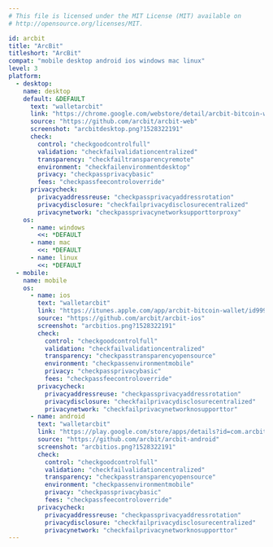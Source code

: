 ```yaml
---
# This file is licensed under the MIT License (MIT) available on
# http://opensource.org/licenses/MIT.

id: arcbit
title: "ArcBit"
titleshort: "ArcBit"
compat: "mobile desktop android ios windows mac linux"
level: 3
platform:
  - desktop:
    name: desktop
    default: &DEFAULT
      text: "walletarcbit"
      link: "https://chrome.google.com/webstore/detail/arcbit-bitcoin-wallet/dkceiphcnbfahjbomhpdgjmphnpgogfk"
      source: "https://github.com/arcbit/arcbit-web"
      screenshot: "arcbitdesktop.png?1528322191"
      check:
        control: "checkgoodcontrolfull"
        validation: "checkfailvalidationcentralized"
        transparency: "checkfailtransparencyremote"
        environment: "checkfailenvironmentdesktop"
        privacy: "checkpassprivacybasic"
        fees: "checkpassfeecontroloverride"
      privacycheck:
        privacyaddressreuse: "checkpassprivacyaddressrotation"
        privacydisclosure: "checkfailprivacydisclosurecentralized"
        privacynetwork: "checkpassprivacynetworksupporttorproxy"
    os:
      - name: windows
        <<: *DEFAULT
      - name: mac
        <<: *DEFAULT
      - name: linux
        <<: *DEFAULT
  - mobile:
    name: mobile
    os:
      - name: ios
        text: "walletarcbit"
        link: "https://itunes.apple.com/app/arcbit-bitcoin-wallet/id999487888"
        source: "https://github.com/arcbit/arcbit-ios"
        screenshot: "arcbitios.png?1528322191"
        check:
          control: "checkgoodcontrolfull"
          validation: "checkfailvalidationcentralized"
          transparency: "checkpasstransparencyopensource"
          environment: "checkpassenvironmentmobile"
          privacy: "checkpassprivacybasic"
          fees: "checkpassfeecontroloverride"
        privacycheck:
          privacyaddressreuse: "checkpassprivacyaddressrotation"
          privacydisclosure: "checkfailprivacydisclosurecentralized"
          privacynetwork: "checkfailprivacynetworknosupporttor"
      - name: android
        text: "walletarcbit"
        link: "https://play.google.com/store/apps/details?id=com.arcbit.arcbit"
        source: "https://github.com/arcbit/arcbit-android"
        screenshot: "arcbitios.png?1528322191"
        check:
          control: "checkgoodcontrolfull"
          validation: "checkfailvalidationcentralized"
          transparency: "checkpasstransparencyopensource"
          environment: "checkpassenvironmentmobile"
          privacy: "checkpassprivacybasic"
          fees: "checkpassfeecontroloverride"
        privacycheck:
          privacyaddressreuse: "checkpassprivacyaddressrotation"
          privacydisclosure: "checkfailprivacydisclosurecentralized"
          privacynetwork: "checkfailprivacynetworknosupporttor"
---
```

